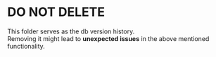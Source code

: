 # DO NOT DELETE
This folder serves as the db version history.  
Removing it might lead to **unexpected issues** in the above mentioned functionality. 
